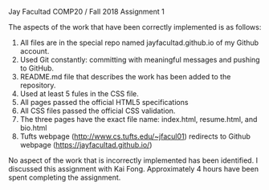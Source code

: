 Jay Facultad
COMP20 / Fall 2018
Assignment 1

The aspects of the work that have been correctly implemented is as follows:
1) All files are in the special repo named jayfacultad.github.io of my Github account.
2) Used Git constantly: committing with meaningful messages and pushing to GitHub.
3) README.md file that describes the work has been added to the repository.
4) Used at least 5 fules in the CSS file.
5) All pages passed the official HTML5 specifications
6) All CSS files passed the official CSS validation.
7) The three pages have the exact file name: index.html, resume.html, and bio.html
8) Tufts webpage (http://www.cs.tufts.edu/~jfacul01) redirects to Github webpage (https://jayfacultad.github.io/)

No aspect of the work that is incorrectly implemented has been identified.
I discussed this assignment with Kai Fong.
Approximately 4 hours have been spent completing the assignment.